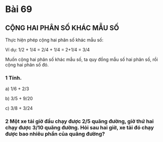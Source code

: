 # Bài 69

## CỘNG HAI PHÂN SỐ KHÁC MẪU SỐ

Thực hiện phép cộng hai phân số khác mẫu số:

Ví dụ: 1/2 + 1/4 = 2/4 + 1/4 = 2+1/4 = 3/4

Muốn cộng hai phân số khác mẫu số, ta quy đồng mẫu số hai phân số, rồi cộng hai phân số đó.

### 1 Tính.

a) 1/6 + 2/3

b) 3/5 + 9/20

c) 3/8 + 3/24

### 2 Một xe tải giờ đầu chạy được 2/5 quãng đường, giờ thứ hai chạy được 3/10 quãng đường. Hỏi sau hai giờ, xe tải đó chạy được bao nhiêu phần của quãng đường?
